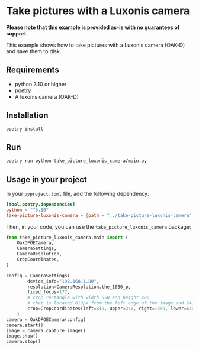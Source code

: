 # Take pictures with a Luxonis camera

**Please note that this example is provided as-is with no guarantees of support.**

This example shows how to take pictures with a Luxonis camera (OAK-D) and save them to disk.

## Requirements

* python 3.10 or higher
* [poetry](https://python-poetry.org/)
* A luxonis camera (OAK-D)

## Installation

```bash
poetry install
```

## Run

```bash
poetry run python take_picture_luxonis_camera/main.py
```

## Usage in your project

In your `pyproject.toml` file, add the following dependency:

```toml
[tool.poetry.dependencies]
python = "^3.10"
take-picture-luxonis-camera = {path = "../take-picture-luxonis-camera", develop = true}
```

Then, in your code, you can use the `take_picture_luxonis_camera` package:

```python
from take_picture_luxonis_camera.main import (
    OakDPOECamera,
    CameraSettings,
    CameraResolution,
    CropCoordinates,
)

config = CameraSettings(
        device_info="192.168.1.80",
        resolution=CameraResolution.the_1080_p,
        fixed_focus=177,
        # crop rectangle with width 550 and height 400
        # that is located 819px from the left edge of the image and 240px from the top edge
        crop=CropCoordinates(left=819, upper=240, right=1369, lower=640),
    )
camera = OakDPOECamera(config)
camera.start()
image = camera.capture_image()
image.show()
camera.stop()
```
